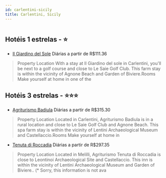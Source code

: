 ```yaml
---
id: carlentini-sicily
title: Carlentini, Sicily
---
```


<center><img src="https://assets.cosmos-data.com/1/00600d4d31bedf9334dd31c75ade8727-475395.jpg" alt="" /></center>


## Hotéis 1 estrelas - ⭐️

-    [Il Giardino del Sole](https://www.hurb.com/hoteis/carlentini/il-giardino-del-sole-JNP-JP951878?cmp=18055) Diárias a partir de R$111.36
   > Property Location With a stay at Il Giardino del sole in Carlentini, you&apos;ll be next to a golf course and close to Le Saie Golf Club. This farm stay is within the vicinity of Agnone Beach and Garden of Biviere.Rooms Make yourself at home in one of the

## Hotéis 3 estrelas - ⭐️⭐️⭐️

-    [Agriturismo Badiula](https://www.hurb.com/hoteis/carlentini/agriturismo-badiula-JNP-JP101776?cmp=18055) Diárias a partir de R$315.30
   > Property Location Located in Carlentini, Agriturismo Badiula is in a rural location and close to Le Saie Golf Club and Agnone Beach. This spa farm stay is within the vicinity of Lentini Archaeological Museum and Castellaccio.Rooms Make yourself at home in
-    [Tenuta di Roccadia](https://www.hurb.com/hoteis/carlentini/tenuta-di-roccadia-JNP-JP136836?cmp=18055) Diárias a partir de R$297.35
   > Property Location Located in Melilli, Agriturismo Tenuta di Roccadia is close to Leontinoi Archaeological Site and Castellaccio. This inn is within the vicinity of Lentini Archaeological Museum and Garden of Biviere.. (* Sorry, this information is not ava
